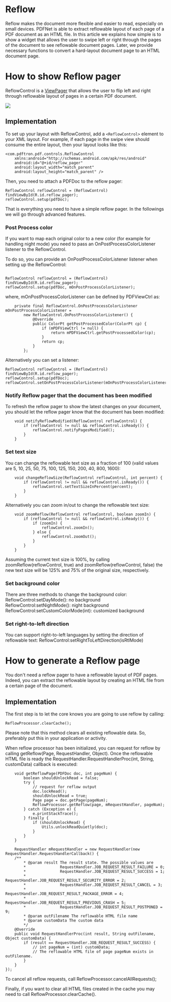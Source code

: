 # Reflow
Reflow makes the document more flexible and easier to read, especially on small devices. PDFNet is able to extract reflowable layout of each page of a PDF document as an HTML file. In this article we explains how simple is to show a widget that allows the user to swipe left or right through the pages of the document to see reflowable document pages. Later, we provide necessary functions to convert a hard-layout document page to an HTML document page.

# How to show Reflow pager
ReflowControl is a [ViewPager](https://developer.android.com/reference/android/support/v4/view/ViewPager.html) that allows the user to flip left and right through reflowable layout of pages in a certain PDF document.

<img src="https://github.com/sgong-pdftron/stranger-docs/blob/master/android/controls/gif/reflow_pager.gif?raw=true">

## Implementation
To set up your layout with ReflowControl, add a `<ReflowControl>` element to your XML layout. For example, if each page in the swipe view should consume the entire layout, then your layout looks like this:

```android
<com.pdftron.pdf.controls.ReflowControl
    xmlns:android="http://schemas.android.com/apk/res/android"
    android:id="@+id/reflow_pager"
    android:layout_width="match_parent"
    android:layout_height="match_parent" />
```

Then, you need to attach a PDFDoc to the reflow pager:

```android
ReflowControl reflowControl = (ReflowControl) findViewById(R.id.reflow_pager);
reflowControl.setup(pdfDoc);
```

That is everything you need to have a simple reflow pager. In the followings we will go through advanced features.

### Post Process color
If you want to map each original color to a new color (for example for handling night mode) you need to pass an OnPostProcessColorListener listener to the ReflowControl.

To do so, you can provide an OnPostProcessColorListener listener when setting up the ReflowControl:
<pre><code>
ReflowControl reflowControl = (ReflowControl) findViewById(R.id.reflow_pager);
reflowControl.setup(pdfDoc, mOnPostProcessColorListener);
</code></pre>

where, mOnPostProcessColorListener can be defined by PDFViewCtrl as:
```android
    private final ReflowControl.OnPostProcessColorListener mOnPostProcessColorListener =
        new ReflowControl.OnPostProcessColorListener() {
            @Override
            public ColorPt getPostProcessedColor(ColorPt cp) {
                if (mPDFViewCtrl != null) {
                    return mPDFViewCtrl.getPostProcessedColor(cp);
                }
                return cp;
            }
        };
```

Alternatively you can set a listener:
```android
ReflowControl reflowControl = (ReflowControl) findViewById(R.id.reflow_pager);
reflowControl.setup(pdfDoc);
reflowControl.setOnPostProcessColorListener(mOnPostProcessColorListener):
```

### Notify Reflow pager that the document has been modified
To refresh the reflow pager to show the latest changes on your document, you should let the reflow pager know that the document has been modified:

```android
    void notifyReflowModified(ReflowControl reflowControl) {
        if (reflowControl != null && reflowControl.isReady()) {
            reflowControl.notifyPagesModified();
        }
    }
```     

### Set text size
You can change the reflowable text size as a fraction of 100 (valid values are 5, 10, 25, 50, 75, 100, 125, 150, 200, 40, 800, 1600):
```android
    void changeReflowSize(ReflowControl reflowControl, int percent) {
        if (reflowControl != null && reflowControl.isReady()) {
            reflowControl.setTextSizeInPercent(percent);
        }
    }
```     
Alternatively you can zoom in/out to change the reflowable text size:

```android
    void zoomReflow(ReflowControl reflowControl, boolean zoomIn) {
        if (reflowControl != null && reflowControl.isReady()) {
            if (zoomIn) {
                reflowControl.zoomIn();
            } else {
                reflowControl.zoomOut();
            }
        }
    }
```     

Assuming the current text size is 100%, by calling zoomReflow(reflowControl, true) and zoomReflow(reflowControl, false) the new text size will be 125% and 75% of the original size, respectively.

### Set background color
There are three methods to change the background color:
ReflowControl:setDayMode(): no background
ReflowControl:setNightMode(): night background
ReflowControl:setCustomColorMode(int): customized background

### Set right-to-left direction
You can support right-to-left languages by setting the direction of reflowable text:
ReflowControl:setRightToLeftDirection(isRtlMode)

# How to generate a Reflow page
You don't need a reflow pager to have a reflowable layout of PDF pages. Indeed, you can extract the reflowable layout by creating an HTML file from a certain page of the document.

## Implementation
The first step is to let the core knows you are going to use reflow by calling:
```android
ReflowProcessor.clearCache();
```
Please note that this method clears all existing reflowable data. So, preferably put this in your application or activity.

When reflow processor has been initialized, you can request for reflow by calling getReflow(Page, RequestHandler, Object). Once the reflowable HTML file is ready the RequestHandler.RequestHandlerProc(int, String, customData) callback is executed:

``` android
    void getReflowPage(PDFDoc doc, int pageNum) {
        boolean shouldUnlockRead = false;
        try {
            // request for reflow output
            doc.lockRead();
            shouldUnlockRead = true;
            Page page = doc.getPage(pageNum);
            ReflowProcessor.getReflow(page, mRequestHandler, pageNum);
        } catch (Exception e) {
            e.printStackTrace();
        } finally {
            if (shouldUnlockRead) {
                Utils.unlockReadQuietly(doc);
            }
        }
    }

    RequestHandler mRequestHandler = new RequestHandler(new RequestHandler.RequestHandlerCallback() {
    /**
        * @param result The result state. The possible values are
        *               RequestHandler.JOB_REQUEST_RESULT_FAILURE = 0;
        *               RequestHandler.JOB_REQUEST_RESULT_SUCCESS = 1;
        *               RequestHandler.JOB_REQUEST_RESULT_SECURITY_ERROR = 2;
        *               RequestHandler.JOB_REQUEST_RESULT_CANCEL = 3;
        *               RequestHandler.JOB_REQUEST_RESULT_PACKAGE_ERROR = 4;
        *               RequestHandler.JOB_REQUEST_RESULT_PREVIOUS_CRASH = 5;
        *               RequestHandler.JOB_REQUEST_RESULT_POSTPONED = 9;
        * @param outFilename The reflowable HTML file name
        * @param customData The custom data
        */
    @Override
    public void RequestHandlerProc(int result, String outFilename, Object customData) {
        if (result == RequestHandler.JOB_REQUEST_RESULT_SUCCESS) {
            // int pageNum = (int) customData;
            // The reflowable HTML file of page pageNum exists in outFilename.
        }
    }
});
```

To cancel all reflow requests, call ReflowProcessor.cancelAllRequests();

Finally, if you want to clear all HTML files created in the cache you may need to call ReflowProcessor.clearCache().
